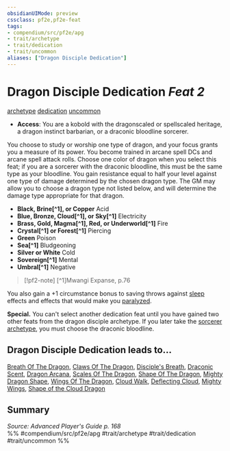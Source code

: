 ```yaml
---
obsidianUIMode: preview
cssclass: pf2e,pf2e-feat
tags:
- compendium/src/pf2e/apg
- trait/archetype
- trait/dedication
- trait/uncommon
aliases: ["Dragon Disciple Dedication"]
---
```

# Dragon Disciple Dedication  *Feat 2*  
[archetype](/rules/traits/archetype.md)  [dedication](/rules/traits/dedication.md)  [uncommon](/rules/traits/uncommon.md)  

- **Access**: You are a kobold with the dragonscaled or spellscaled heritage, a dragon instinct barbarian, or a draconic bloodline sorcerer.

You choose to study or worship one type of dragon, and your focus grants you a measure of its power. You become trained in arcane spell DCs and arcane spell attack rolls. Choose one color of dragon when you select this feat; if you are a sorcerer with the draconic bloodline, this must be the same type as your bloodline. You gain resistance equal to half your level against one type of damage determined by the chosen dragon type. The GM may allow you to choose a dragon type not listed below, and will determine the damage type appropriate for that dragon.

- **Black, Brine[^1], or Copper** Acid
- **Blue, Bronze, Cloud[^1], or Sky[^1]** Electricity
- **Brass, Gold, Magma[^1], Red, or Underworld[^1]** Fire
- **Crystal[^1] or Forest[^1]** Piercing
- **Green** Poison
- **Sea[^1]** Bludgeoning
- **Silver or White** Cold
- **Sovereign[^1]** Mental
- **Umbral[^1]** Negative

> [!pf2-note]
> [^1]Mwangi Expanse, p.76

You also gain a +1 circumstance bonus to saving throws against [sleep](/rules/traits/sleep.md) effects and effects that would make you [paralyzed](/rules/conditions.md#Paralyzed).

**Special.** You can't select another dedication feat until you have gained two other feats from the dragon disciple archetype. If you later take the [sorcerer archetype](/compendium/character/archetypes/sorcerer.md), you must choose the draconic bloodline.

## Dragon Disciple Dedication leads to...

[Breath Of The Dragon](/compendium/feats/breath-of-the-dragon-apg.md), [Claws Of The Dragon](/compendium/feats/claws-of-the-dragon-apg.md), [Disciple's Breath](/compendium/feats/disciples-breath-apg.md), [Draconic Scent](/compendium/feats/draconic-scent-apg.md), [Dragon Arcana](/compendium/feats/dragon-arcana-apg.md), [Scales Of The Dragon](/compendium/feats/scales-of-the-dragon-apg.md), [Shape Of The Dragon](/compendium/feats/shape-of-the-dragon-apg.md), [Mighty Dragon Shape](/compendium/feats/mighty-dragon-shape-apg.md), [Wings Of The Dragon](/compendium/feats/wings-of-the-dragon-apg.md), [Cloud Walk](/compendium/feats/cloud-walk-sot3.md), [Deflecting Cloud](/compendium/feats/deflecting-cloud-sot3.md), [Mighty Wings](/compendium/feats/mighty-wings-sot3.md), [Shape of the Cloud Dragon](/compendium/feats/shape-of-the-cloud-dragon-sot3.md)

## Summary

*Source: Advanced Player's Guide p. 168*  
%% #compendium/src/pf2e/apg #trait/archetype #trait/dedication #trait/uncommon %%